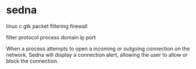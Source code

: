 # sedna
linux c gtk packet filtering firewall 

filter protocol process domain ip port 

When a process attempts to open a incoming or outgoing connection on the network, Sedna will display a connection alert, allowing the user to allow or block the connection.

